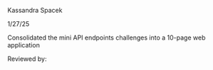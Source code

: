 Kassandra Spacek

1/27/25

Consolidated the mini API endpoints challenges into a 10-page web application

Reviewed by: